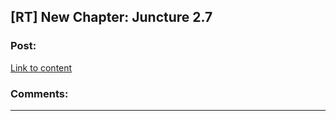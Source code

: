 ## [RT] New Chapter: Juncture 2.7

### Post:

[Link to content](http://junctureserial.blogspot.com/2015/10/juncture-27.html)

### Comments:

---

